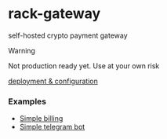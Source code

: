 # rack-gateway
 self-hosted crypto payment gateway 

> [!WARNING]
> Not production ready yet. Use at your own risk

[deployment & configuration](https://github.com/rackcash/rack-infra)


### Examples
 - [Simple billing](https://github.com/rackcash/rack-gateway/tree/main/examples/simple-billing)   
 - [Simple telegram bot](https://github.com/rackcash/rack-gateway/tree/main/examples/simple-telegram-bot)    